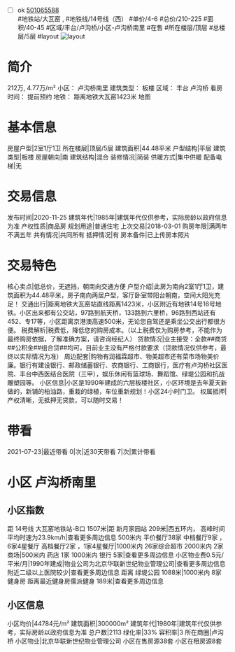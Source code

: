 - [ ] ok [501065588](https://bj.5i5j.com/ershoufang/501065588.html)  
 #地铁站/大瓦窑 ,  #地铁线/14号线（西）
#单价/4-6 #总价/210-225 #面积/40-45   #区域/丰台/卢沟桥/小区-卢沟桥南里 #在售 #所在楼层/顶层 #总楼层/5层 #layout 
![layout](http://image2a.5i5j.com/scm/HOUSE_CUSTOMER/91f280cfad9b4ba788788d89aee0f2cf.jpg_P5.jpg) 
# 简介 
 212万,  4.77万/m² 
小区： 卢沟桥南里
建筑类型： 板楼
区域： 丰台 卢沟桥
看房时间： 提前预约
地铁： 距离地铁大瓦窑1423米 地图
# 基本信息 
 房屋户型|2室1厅1卫
所在楼层|顶层/5层
建筑面积|44.48平米
户型结构|平层
建筑类型|板楼
房屋朝向|南
建筑结构|混合
装修情况|简装
供暖方式|集中供暖
配备电梯|无
# 交易信息 
 发布时间|2020-11-25
建筑年代|1985年|建筑年代仅供参考，实际房龄以政府信息为准
产权性质|商品房
规划用途|普通住宅
上次交易|2018-03-01
购房年限|满两年不满五年
共有情况|共同所有
抵押情况|有
房本备件|已上传房本照片
# 交易特色 
 核心卖点|低总价，无遮挡，朝南向交通方便
户型介绍|此房为南向2室1厅1卫，建筑面积为44.48平米，房子南向两居户型，客厅卧室带阳台朝南，空间大阳光充足！
交通出行|距离地铁大瓦窑站直线距离1423米，小区附近有地铁14号16号地铁。小区出来都有公交站，97路到航天桥，133路到六里桥，96路到西站还有452、专17等，小区距离京港澳高速500米，无论您自驾还是乘坐公交出行都很方便。
税费解析|税费低，降低您的购房成本。（以上税费仅为购房参考，不能作为最终购房依据，了解准确方案，请咨询经纪人）
贷款情况|业主接受：全款##商贷##公积金##组合贷##均可。目前业主没有严格付款要求（贷款情况仅供参考，最终以实际情况为准）
周边配套|购物有润福霖超市、物美超市还有菜市场物美价廉。银行有建设银行、邮政储蓄银行、农商银行、工商银行，医疗有卢沟桥社区医院、丰台中西医结合医院（三甲），娱乐休闲有篮球场、舞蹈馆、绿堤公园和抗战雕塑园等。
小区信息|小区是1990年建成的六层板楼社区，小区环境是去年夏天新做的，新铺的柏油路，重栽的绿植，车位重新规划！小区24小时门卫。
权属抵押|产权清晰，无抵押无贷款，可以随时交易！
# 带看 
 2021-07-23|最近带看	 0|次|近30天带看	 7|次|累计带看
# 小区 卢沟桥南里
## 小区指数 
 距 14号线 大瓦窑地铁站-B口 1507米|距 新月家园站 209米|西五环内， 高峰时间平均时速为23.9km/h|查看更多周边信息
500米内 平价餐厅38家
中档餐厅9家 ，6家4星餐厅
高档餐厅2家 ，1家4星餐厅|1000米内 26家综合超市
2000米内 2家商场|500米内 药店 1家
1000米内 银行 5家|查看更多周边信息
小区物业费0.5元/平米/月|1990年建成|物业公司为北京华联新世纪物业管理公司|查看更多周边信息
附近二级以上医院较少|查看更多周边信息
距离 绿堤公园 1088米|1000米内 8家 健身房
距离最近健身房儒派健身 189米|查看更多周边信息
## 小区信息 
 小区均价|44784元/m²
建筑面积|300000m²
建筑年代|1980年|建筑年代仅供参考，实际房龄以政府信息为准
总户数|2113
绿化率|33%
容积率|3
所在商圈|卢沟桥
小区物业|北京华联新世纪物业管理公司
小区在售房源38套
小区在租房源8套
